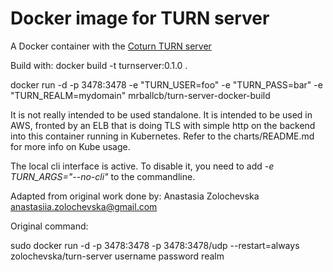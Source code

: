 # Docker image for TURN server
A Docker container with the [Coturn TURN server](https://github.com/coturn/coturn)

Build with:
docker build -t turnserver:0.1.0 .

docker run -d -p 3478:3478 -e "TURN_USER=foo" -e "TURN_PASS=bar" -e "TURN_REALM=mydomain" mrballcb/turn-server-docker-build

It is not really intended to be used standalone.  It is intended to be used in
AWS, fronted by an ELB that is doing TLS with simple http on the backend into
this container running in Kubernetes.  Refer to the charts/README.md for more info
on Kube usage.

The local cli interface is active.  To disable it, you need to add *-e TURN_ARGS="--no-cli"*
to the commandline.

Adapted from original work done by: Anastasia Zolochevska <anastasiia.zolochevska@gmail.com>

Original command:

sudo docker run -d -p 3478:3478 -p 3478:3478/udp --restart=always zolochevska/turn-server username password realm

